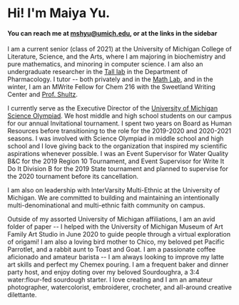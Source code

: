 # Hi! I'm Maiya Yu.

#### You can reach me at mshyu@umich.edu, or at the links in the sidebar

I am a current senior (class of 2021) at the University of Michigan College of
Literature, Science, and the Arts, where I am majoring in biochemistry and pure
mathematics, and minoring in computer science. I am also an undergraduate
researcher in the [Tall lab](https://sites.google.com/a/umich.edu/tall-lab/) in
 the Department of Pharmacology. I tutor -- both privately and in
 the [Math Lab](https://lsa.umich.edu/math/undergraduates/course-resources/math-lab.html),
 and in the winter, I am an MWrite Fellow for Chem 216 with the Sweetland Writing
 Center and [Prof. Shultz](https://sites.lsa.umich.edu/shultz-lab/).

I currently serve as the Executive Director of the [University of Michigan
Science Olympiad](https://umichscioly.org). We host middle and high school students on our campus for
our annual Invitational tournament. I spent two years on Board as Human
Resources before transitioning to the role for the 2019-2020 and 2020-2021
seasons. I was involved with Science Olympiad in middle school and high school
and I love giving back to the organization that inspired my scientific aspirations
 whenever possible. I was an Event Supervisor for Water Quality B&C for the 2019
Region 10 Tournament, and Event Supervisor for Write It Do It Division B for the
 2019 State tournament and planned to supervise for the 2020 tournament before its cancellation.

I am also on leadership with InterVarsity Multi-Ethnic at the University of
 Michigan. We are committed to building and maintaining an intentionally
 multi-denominational and multi-ethnic faith community on campus.

 Outside of my assorted University of Michigan affiliations, I am an avid folder
of paper -- I helped with the University of Michigan Museum of Art Family Art
Studio in June 2020 to guide people through a virtual exploration of origami!
I am also a loving bird mother to Chico, my beloved pet Pacific Parrotlet, and
a rabbit aunt to Toast and Goat. I am a passionate coffee aficionado and amateur
barista -- I am always looking to improve my latte art skills and perfect my
Chemex pouring. I am a frequent baker and dinner party host, and enjoy doting
over my beloved Sourdoughra, a 3:4 water:flour-fed sourdough starter. I love
creating and I am an amateur photographer, watercolorist, embroiderer, crocheter,
and all-around creative dilettante.
